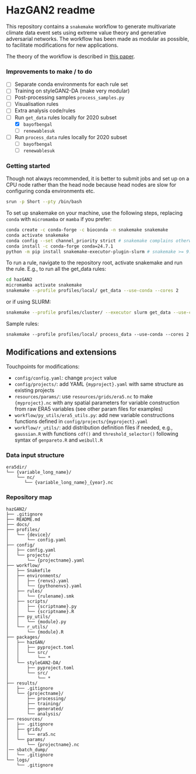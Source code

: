 # HazGAN2 readme
This repository contains a `snakemake` workflow to generate multivariate climate data event sets using extreme value theory and generative adversarial networks. The workflow has been made as modular as possible, to facilitate modifications for new applications.

The theory of the workflow is described in [this paper](link.to.paper.com).
### Improvements to make / to do
- [ ] Separate conda environments for each rule set
- [ ] Training on styleGAN2-DA (make very modular)
- [ ] Post-processing samples `process_samples.py`
- [ ] Visualisation rules
- [ ] Extra analysis code/rules
- [ ] Run `get_data` rules locally for 2020 subset
    - [x] `bayofbengal`
    - [ ] `renewablesuk`
- [ ] Run `process_data` rules locally for 2020 subset
    - [ ] `bayofbengal`
    - [ ] `renewablesuk`

### Getting started

Though not always recommended, it is better to submit jobs and set up on a CPU node rather than the head node because head nodes are slow for configuring conda environments etc.
```bash
srun -p Short --pty /bin/bash
```

To set up snakemake on your machine, use the following steps, replacing `conda` with `micromamba` or `mamba` if you prefer:
```bash
conda create -c conda-forge -c bioconda -n snakemake snakemake
conda activate snakemake
conda config --set channel_priority strict # snakemake complains otherwise
conda install -c conda-forge conda=24.7.1
python -m pip install snakemake-executor-plugin-slurm # snakemake >= 9.0.0, if using SLURM
```

To run a rule, navigate to the repository root, activate snakemake and run the rule. E.g., to 
run all the get_data rules:
```bash
cd hazGAN2
micromamba activate snakemake
snakemake --profile profiles/local/ get_data --use-conda --cores 2
```
or if using SLURM:
```bash
snakemake --profile profiles/cluster/ --executor slurm get_data --use-conda
```
Sample rules:
```
snakemake --profile profiles/local/ process_data --use-conda --cores 2
```
## Modifications and extensions

Touchpoints for modifications:
- `config/config.yaml`: change `project` value
- `config/projects/`: add YAML `{myproject}.yaml` with same structure as existing projects
- `resources/params/`: use `resources/grids/era5.nc` to make `{myproject}.nc` with any spatial parameters for variable construction from raw ERA5 variables (see other param files for examples)
- `workflow/py_utils/era5_utils.py`: add new variable constructions functions defined in `config/projects/{myproject}.yaml`
- `workflow/r_utils/`: add distribution definition files if needed, e.g., `gaussian.R` with functions `cdf()` and `threshold_selector()` following syntax of `genpareto.R` and `weibull.R`

### Data input structure
```
era5dir/
└── {variable_long_name}/
    └── nc/
       └── {variable_long_name}_{year}.nc
 ```

### Repository map
```
hazGAN2/
├── .gitignore
├── README.md
├── docs/
├── profiles/
│   └── {device}/
│       └── config.yaml
├── config/
│   ├── config.yaml
│   └── projects/
│       └── {projectname}.yaml
├── workflow/
│   ├── Snakefile
│   ├── environments/
│   │   ├── {renvs}.yaml
│   │   └── {pythonenvs}.yaml
│   ├── rules/
│   │   └── {rulename}.smk
│   ├── scripts/
│   │   ├── {scriptname}.py
│   │   └── {scriptname}.R
│   ├── py_utils/
│   │   └── {module}.py
│   └── r_utils/
│       └── {module}.R
├── packages/
│   ├── hazGAN/
│   │   ├── pyproject.toml
│   │   └── src/
│   │       └── *
│   └── styleGAN2-DA/
│       ├── pyproject.toml
│       └── src/
│           └── *
├── results/
│   ├── .gitignore
│   └── {projectname}/
│       ├── processing/
│       ├── training/
│       ├── generated/
│       └── analysis/
├── resources/
│   ├── .gitignore
│   ├── grids/
│   │   └── era5.nc
│   └── params/
│       └── {projectname}.nc
│── sbatch_dump/
│   └── .gitignore
└── logs/
    └── .gitignore
```
